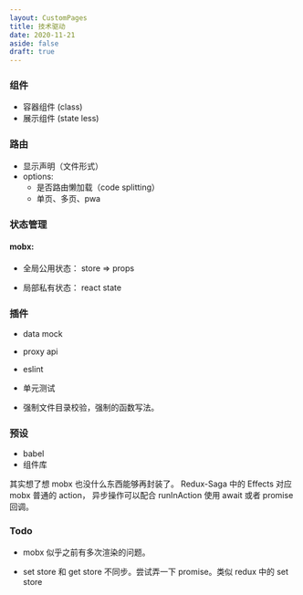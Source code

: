 ```yaml
---
layout: CustomPages
title: 技术驱动
date: 2020-11-21
aside: false
draft: true
---
```


### 组件

- 容器组件 (class)
- 展示组件 (state less)

### 路由

- 显示声明（文件形式）
- options:
  - 是否路由懒加载（code splitting）
  - 单页、多页、pwa

### 状态管理

#### mobx:

- 全局公用状态： store => props

- 局部私有状态： react state

### 插件

- data mock

- proxy api

- eslint

- 单元测试

- 强制文件目录校验，强制的函数写法。

### 预设

- babel
- 组件库

其实想了想 mobx 也没什么东西能够再封装了。 Redux-Saga 中的 Effects 对应 mobx 普通的 action， 异步操作可以配合 runInAction 使用 await 或者 promise 回调。

### Todo

- mobx 似乎之前有多次渲染的问题。

- set store 和 get store 不同步。尝试弄一下 promise。类似 redux 中的 set store
